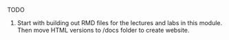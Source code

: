 TODO

1. Start with building out RMD files for the lectures and labs in this module. Then move HTML versions to /docs folder to create website.
